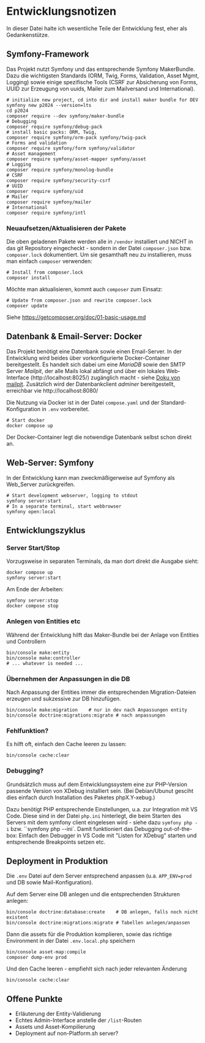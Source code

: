 # Entwicklungsnotizen

In dieser Datei halte ich wesentliche Teile der Entwicklung fest, eher als Gedankenstütze.

## Symfony-Framework

Das Projekt nutzt Symfony und das entsprechende Symfony MakerBundle. Dazu die wichtigsten Standards (ORM, Twig, Forms, Validation, Asset Mgmt, Logging) sowie einige spezifische Tools (CSRF zur Absicherung von Forms, UUID zur Erzeugung von uuids, Mailer zum Mailversand und International).

```
# initialize new project, cd into dir and install maker bundle for DEV
symfony new p2024 --version=lts
cd p2024
composer require --dev symfony/maker-bundle
# Debugging
composer require symfony/debug-pack
# install basic packs: ORM, Twig, 
composer require symfony/orm-pack symfony/twig-pack 
# Forms and validation
composer require symfony/form symfony/validator
# Asset management
composer require symfony/asset-mapper symfony/asset 
# Logging
composer require symfony/monolog-bundle
# CSRF
composer require symfony/security-csrf
# UUID
composer require symfony/uid
# Mailer
composer require symfony/mailer
# International
composer require symfony/intl
```

### Neuaufsetzen/Aktualisieren der Pakete

Die oben geladenen Pakete werden alle in `/vendor` installiert und NICHT in das git Repository eingecheckt - sondern in der Datei `composer.json` bzw. `composer.lock` dokumentiert. Um sie gesamthaft neu zu installieren, muss man einfach `composer` verwenden:

```
# Install from composer.lock
composer install
```

Möchte man aktualisieren, kommt auch `composer` zum Einsatz:

```
# Update from composer.json and rewrite composer.lock
composer update
```

Siehe https://getcomposer.org/doc/01-basic-usage.md


## Datenbank & Email-Server: Docker

Das Projekt benötigt eine Datenbank sowie einen Email-Server. In der Entwicklung wird beides über vorkonfigurierte Docker-Container bereitgestellt. Es handelt sich dabei um eine *MariaDB* sowie den SMTP Server *Mailpit*, der alle Mails lokal abfängt und über ein lokales Web-Interface (http://localhost:8025/) zugänglich macht - siehe [Doku von mailpit](https://mailpit.axllent.org/). Zusätzlich wird der Datenbankclient *adminer* bereitgestellt, erreichbar vie http://localhost:8080/ 

Die Nutzung via Docker ist in der Datei `compose.yaml` und der Standard-Konfiguration in `.env` vorbereitet.

```
# Start docker
docker compose up
```

Der Docker-Container legt die notwendige Datenbank selbst schon direkt an.

## Web-Server: Symfony

In der Entwicklung kann man zweckmäßigerweise auf Symfony als Web_Server zurückgreifen.

```
# Start development webserver, logging to stdout
symfony server:start
# In a separate terminal, start webbrowser
symfony open:local
```

## Entwicklungszyklus

### Server Start/Stop

Vorzugsweise in separaten Terminals, da man dort direkt die Ausgabe sieht:

```
docker compose up
symfony server:start
```

Am Ende der Arbeiten:

```
symfony server:stop
docker compose stop
```


### Anlegen von Entities etc

Während der Entwicklung hilft das Maker-Bundle bei der Anlage von Entities und Controllern

```
bin/console make:entity
bin/console make:controller
# ... whatever is needed ...
```

### Übernehmen der Anpassungen in die DB

Nach Anpassung der Entities immer die entsprechenden Migration-Dateien erzeugen und sukzessive zur DB hinzufügen.

```
bin/console make:migration    # nur in dev nach Anpassungen entity
bin/console doctrine:migrations:migrate # nach anpassungen
```

### Fehlfunktion?

Es hilft oft, einfach den Cache leeren zu lassen:

```
bin/console cache:clear
```

### Debugging?

Grundsätzlich muss auf dem Entwicklungssystem eine zur PHP-Version passende Version von XDebug installiert sein. (Bei Debian/Ubunut gesciht dies einfach durch Installation des Paketes phpX.Y-xebug.)

Dazu benötigt PHP entsprechende Einstellungen, u.a. zur Integration mit VS Code. Diese sind in der Datei `php.ini` hinterlegt, die beim Starten des Servers mit dem symfony client eingelesen wird - siehe dazu `symfony php -i` bzw. ``symfony php --ini`. Damit funktioniert das Debugging out-of-the-box: Einfach den Debugger in VS Code mit "Listen for XDebug" starten und entsprechende Breakpoints setzen etc.

## Deployment in Produktion

Die `.env` Datei auf dem Server entsprechend anpassen (u.a. `APP_ENV=prod` und DB sowie Mail-Konfiguration).

Auf dem Server eine DB anlegen und die entsprechenden Strukturen anlegen:

```
bin/console doctrine:database:create    # DB anlegen, falls noch nicht existent
bin/console doctrine:migrations:migrate # Tabellen anlegen/anpassen
```

Dann die assets für die Produktion komplieren, sowie das richtige Environment in der Datei `.env.local.php` speichern

```
bin/console asset-map:compile
composer dump-env prod
```

Und den Cache leeren - empfiehlt sich nach jeder relevanten Änderung
```
bin/console cache:clear
```

## Offene Punkte

- Erläuterung der Entity-Validierung
- Echtes Admin-Interface anstelle der `/list`-Routen
- Assets und Asset-Kompilierung
- Deployment auf non-Platform.sh server?
